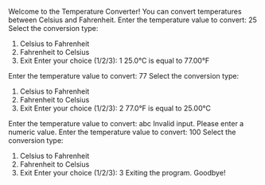 Welcome to the Temperature Converter!
You can convert temperatures between Celsius and Fahrenheit.
Enter the temperature value to convert: 25
Select the conversion type:
1. Celsius to Fahrenheit
2. Fahrenheit to Celsius
3. Exit
Enter your choice (1/2/3): 1
25.0°C is equal to 77.00°F

Enter the temperature value to convert: 77
Select the conversion type:
1. Celsius to Fahrenheit
2. Fahrenheit to Celsius
3. Exit
Enter your choice (1/2/3): 2
77.0°F is equal to 25.00°C

Enter the temperature value to convert: abc
Invalid input. Please enter a numeric value.
Enter the temperature value to convert: 100
Select the conversion type:
1. Celsius to Fahrenheit
2. Fahrenheit to Celsius
3. Exit
Enter your choice (1/2/3): 3
Exiting the program. Goodbye!
